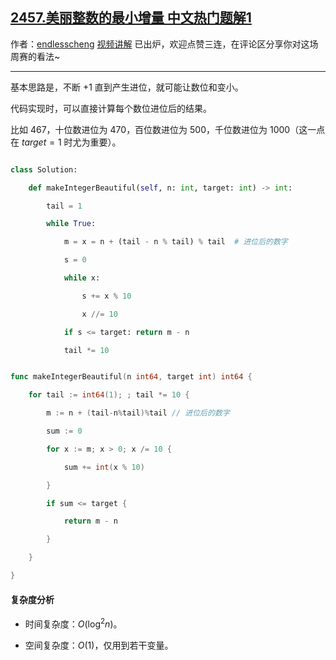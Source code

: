 ## [2457.美丽整数的最小增量 中文热门题解1](https://leetcode.cn/problems/minimum-addition-to-make-integer-beautiful/solutions/100000/tan-xin-by-endlesscheng-f7e4)

作者：[endlesscheng](https://leetcode.cn/u/endlesscheng)
[视频讲解](https://www.bilibili.com/video/BV1Em4y1c7Hc) 已出炉，欢迎点赞三连，在评论区分享你对这场周赛的看法~

---

基本思路是，不断 $+1$ 直到产生进位，就可能让数位和变小。

代码实现时，可以直接计算每个数位进位后的结果。

比如 $467$，十位数进位为 $470$，百位数进位为 $500$，千位数进位为 $1000$（这一点在 $\textit{target}=1$ 时尤为重要）。

```py [sol1-Python3]
class Solution:
    def makeIntegerBeautiful(self, n: int, target: int) -> int:
        tail = 1
        while True:
            m = x = n + (tail - n % tail) % tail  # 进位后的数字
            s = 0
            while x:
                s += x % 10
                x //= 10
            if s <= target: return m - n
            tail *= 10
```

```go [sol1-Go]
func makeIntegerBeautiful(n int64, target int) int64 {
	for tail := int64(1); ; tail *= 10 {
		m := n + (tail-n%tail)%tail // 进位后的数字
		sum := 0
		for x := m; x > 0; x /= 10 {
			sum += int(x % 10)
		}
		if sum <= target {
			return m - n
		}
	}
}
```

#### 复杂度分析

- 时间复杂度：$O(\log^2 n)$。
- 空间复杂度：$O(1)$，仅用到若干变量。

